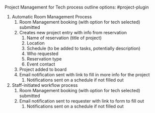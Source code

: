 Project Management for Tech process outline options: #project-plugin 

1. Automatic Room Management Process
	1. Room Management booking (with option for tech selected) submitted
	2. Creates new project entry with info from reservation
		1. Name of reservation (title of project)
		2. Location
		3. Schedule (to be added to tasks, potentially description)
		4. Who requested
		5. Reservation type
		6. Event contact
	3. Project added to board
	4. Email notification sent with link to fill in more info for the project
		1. Notifications sent on a schedule if not filled out
2. Staff-initiated workflow process
	1. Room Management booking (with option for tech selected) submitted
	2. Email notification sent to requester with link to form to fill out
		1. Notifications sent on a schedule if not filled out